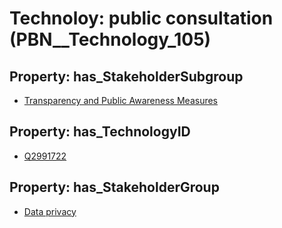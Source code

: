 # Technoloy: __public consultation__ (PBN__Technology_105)

## Property: has_StakeholderSubgroup

* [Transparency and Public Awareness Measures](PBN__TechSubgroup_48)

## Property: has_TechnologyID

* [Q2991722](Q2991722)

## Property: has_StakeholderGroup

* [Data privacy](PBN__TechGroup_5)


